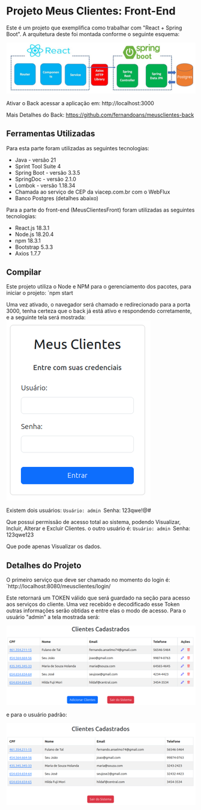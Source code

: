# Projeto Meus Clientes: Front-End
Este é um projeto que exemplifica como trabalhar com "React + Spring Boot". A arquitetura deste foi montada conforme o seguinte esquema:

![Tela Inicial](FigArquitetura.png)

Ativar o Back acessar a aplicação em:
http://localhost:3000

Mais Detalhes do Back: https://github.com/fernandoans/meusclientes-back

## Ferramentas Utilizadas
Para esta parte foram utilizadas as seguintes tecnologias:
* Java - versão 21
* Sprint Tool Suite 4
* Spring Boot - versão 3.3.5
* SpringDoc - versão 2.1.0
* Lombok - versão 1.18.34
* Chamada ao serviço de CEP da viacep.com.br com o WebFlux
* Banco Postgres (detalhes abaixo)

Para a parte do front-end (MeusClientesFront) foram utilizadas as seguintes tecnologias:
* React.js 18.3.1
* Node.js 18.20.4
* npm 18.3.1
* Bootstrap 5.3.3
* Axios 1.7.7

## Compilar
Este projeto utiliza o Node e NPM para o gerenciamento dos pacotes, para iniciar o projeto:
`npm start

Uma vez ativado, o navegador será chamado e redirecionado para a porta 3000, tenha certeza que o back já está ativo e respondendo corretamente, e a seguinte tela será mostrada:
![Tela Inicial](FigTelaInicial.png)

Existem dois usuários:
`Usuário: admin
`Senha: 123qwe!@#

Que possui permissão de acesso total ao sistema, podendo Visualizar, Incluir, Alterar e Excluir Clientes. o outro usuário é:
`Usuário: admin
`Senha: 123qwe123

Que pode apenas Visualizar os dados.

## Detalhes do Projeto
O primeiro serviço que deve ser chamado no momento do login é:
`http://localhost:8080/meusclientes/login/

Este retornará um TOKEN válido que será guardado na seção para acesso aos serviços do cliente. Uma vez recebido e decodificado esse Token outras informações serão obtidas e entre elas o modo de acesso. Para o usuário "admin" a tela mostrada será:

![Tela Inicial](FigTelaAdmin.png)

e para o usuário padrão:

![Tela Inicial](FigTelaPadrao.png)
